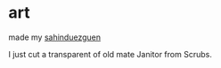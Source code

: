 # art

made my [sahinduezguen](https://www.deviantart.com/sahinduezguen/art/scrubs-JANITOR-125649462)

I just cut a transparent of old mate Janitor from Scrubs.
